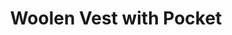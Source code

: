 ---
title: "Woolen Vest with Pocket"
categories: ["Women","Women/Vests"]
images: ["./IMG_7669.JPG","./IMG_7670.JPG","./IMG_7673.JPG"]
---